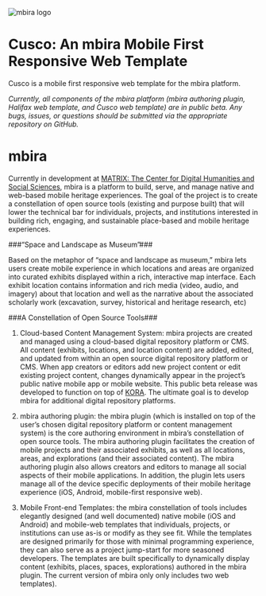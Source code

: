 ![mbira logo](http://mbira.matrix.msu.edu/wp-content/uploads/2015/03/Mbira_Logo_Horizontal.png "mbira logo")

# Cusco: An mbira Mobile First Responsive Web Template
Cusco is a mobile first responsive web template for the mbira platform.

_Currently, all components of the mbira platform (mbira authoring plugin, Halifax web template, and Cusco web template) are in public beta. Any bugs, issues, or questions should be submitted via the appropriate repository on GitHub._

mbira
=====

Currently in development at [MATRIX: The Center for Digital Humanities and Social Sciences](http://matrix.msu.edu), mbira is a platform to build, serve, and manage native and web-based mobile heritage experiences. The goal of the project is to create a constellation of open source tools (existing and purpose built) that will lower the technical bar for individuals, projects, and institutions interested in building rich, engaging, and sustainable place-based and mobile heritage experiences.  

###“Space and Landscape as Museum”###

Based on the metaphor of “space and landscape as museum,” mbira lets users create mobile experience in which locations and areas are organized into curated exhibits displayed within a rich, interactive map interface. Each exhibit location contains information and rich media (video, audio, and imagery) about that location and well as the narrative about the associated scholarly work (excavation, survey, historical and heritage research, etc)

###A Constellation of Open Source Tools###

1. Cloud-based Content Management System: mbira projects are created and managed using a cloud-based digital repository platform or CMS. All content (exhibits, locations, and location content) are added, edited, and updated from within an open source digital repository platform or CMS. When app creators or editors add new project content or edit existing project content, changes dynamically appear in the project’s public native mobile app or mobile website.  This public beta release was developed to function on top of [KORA](http://kora.matrix.msu.edu).  The ultimate goal is to develop mbira for additional digital repository platforms.

2. mbira authoring plugin: the mbira plugin (which is installed on top of the user’s chosen digital repository platform or content management system) is the core authoring environment in mbira’s constellation of open source tools. The mbira authoring plugin facilitates the creation of mobile projects and their associated exhibits, as well as all locations, areas, and explorations (and their associated content).  The mbira authoring plugin also allows creators and editors to manage all social aspects of their mobile applications. In addition, the plugin lets users manage all of the device specific deployments of their mobile heritage experience (iOS, Android, mobile-first responsive web).

3. Mobile Front-end Templates: the mbira constellation of tools includes elegantly designed (and well documented) native mobile (iOS and Android) and mobile-web  templates that individuals, projects, or institutions can use as-is or modify as they see fit. While the templates are designed primarily for those with minimal programming experience, they can also serve as a project jump-start for more seasoned developers. The templates are built specifically to dynamically display content (exhibits, places, spaces, explorations) authored in the mbira plugin. The current version of mbira only only includes two web templates).  
